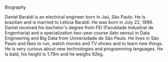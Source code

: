 Biography

Daniel Baraldi is an electrical engineer born in Jaú, São Paulo. He is brazilian and is married to Leticia Baraldi. He was born in July 22, 1996. Daniel received his bachelor's degree from FEI (Faculdade Industrial de Engenharia) and a specialization two-year course (lato sensu) in Data Engineering and Big Data from Universidade de São Paulo. He lives in São Paulo and likes to run, watch movies and TV shows and to learn new things. He is very curious about new technologies and programming languages. He is bald, his height is 1.79m and he weighs 92kg.
